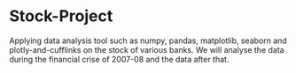 # Stock-Project
Applying data analysis tool such as numpy, pandas, matplotlib, seaborn and plotly-and-cufflinks on the stock of various banks.
We will analyse the data during the financial crise of 2007-08 and the data after that.
